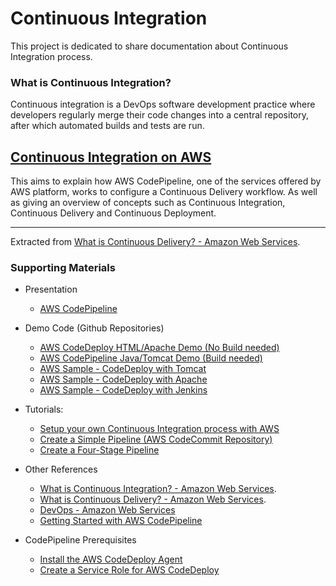 # Continuous Integration

This project is dedicated to share documentation about Continuous Integration process.

### What is Continuous Integration?
Continuous integration is a DevOps software development practice where developers regularly merge their code changes into a central repository, after which automated builds and tests are run.

## [Continuous Integration on AWS](ContinuousIntegrationSetup.md)

This aims to explain how AWS CodePipeline, one of the services offered by AWS platform, works to configure a Continuous Delivery workflow. As well as giving an overview of concepts such as Continuous Integration, Continuous Delivery and Continuous Deployment.

----
Extracted from [What is Continuous Delivery? - Amazon Web Services](https://aws.amazon.com/devops/continuous-delivery/).

### Supporting Materials

* Presentation
  - [AWS CodePipeline](aws/docs/AWSCodePipelinePresentation.pdf)
* Demo Code (Github Repositories)
  - [AWS CodeDeploy HTML/Apache Demo (No Build needed) ](https://github.com/yperea/aws-codedeploy-sample)
  - [AWS CodePipeline Java/Tomcat Demo (Build needed)](https://github.com/yperea/aws-codedepipeline-sample-tomcat)
  - [AWS Sample - CodeDeploy with Tomcat](https://github.com/aws-samples/aws-codedeploy-sample-tomcat)
  - [AWS Sample - CodeDeploy with Apache](https://github.com/aws-samples/aws-codedeploy-samples)
  - [AWS Sample - CodeDeploy with Jenkins](https://github.com/awslabs/aws-codepipeline-jenkins-aws-codedeploy_linux)
* Tutorials:
  - [Setup your own Continuous Integration process with AWS](https://github.com/yperea/continuous-integration/blob/master/ContinuousIntegrationSetup.md)
  - [Create a Simple Pipeline (AWS CodeCommit Repository)](https://docs.aws.amazon.com/codepipeline/latest/userguide/tutorials-simple-codecommit.html#codecommit-add-code)
  - [Create a Four-Stage Pipeline](https://docs.aws.amazon.com/codepipeline/latest/userguide/tutorials-four-stage-pipeline.html#tutorials-four-stage-pipeline-prerequisites-jenkins-iam-role)

* Other References
  - [What is Continuous Integration? - Amazon Web Services](https://aws.amazon.com/devops/continuous-integration/).
  - [What is Continuous Delivery? - Amazon Web Services](https://aws.amazon.com/devops/continuous-delivery/).
  - [DevOps - Amazon Web Services](https://aws.amazon.com/devops/)
  - [Getting Started with AWS CodePipeline](https://docs.aws.amazon.com/codepipeline/latest/userguide/getting-started-codepipeline.html)

* CodePipeline Prerequisites
  - [Install the AWS CodeDeploy Agent](https://docs.aws.amazon.com/codedeploy/latest/userguide/codedeploy-agent-operations.html#how-to-run-agent-install-linux)
  - [Create a Service Role for AWS CodeDeploy](https://docs.aws.amazon.com/codedeploy/latest/userguide/getting-started-codedeploy.html)

